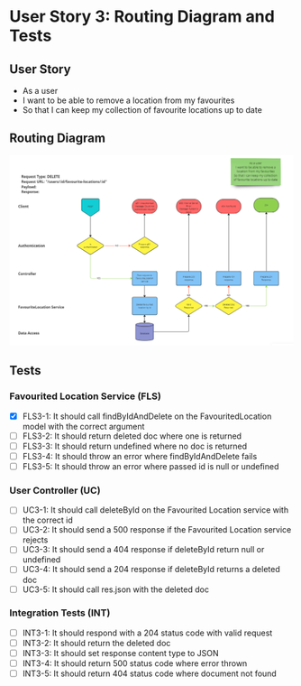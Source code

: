 # User Story 3: Routing Diagram and Tests

## User Story

- As a user
- I want to be able to remove a location from my favourites
- So that I can keep my collection of favourite locations up to date

## Routing Diagram

![User story 3 Routing diagram](./images/user-story-3-routing-diagram.PNG)

## Tests

### Favourited Location Service (FLS)

- [x] FLS3-1: It should call findByIdAndDelete on the FavouritedLocation model with the correct argument
- [ ] FLS3-2: It should return deleted doc where one is returned
- [ ] FLS3-3: It should return undefined where no doc is returned
- [ ] FLS3-4: It should throw an error where findByIdAndDelete fails
- [ ] FLS3-5: It should throw an error where passed id is null or undefined

### User Controller (UC)

- [ ] UC3-1: It should call deleteById on the Favourited Location service with the correct id
- [ ] UC3-2: It should send a 500 response if the Favourited Location service rejects
- [ ] UC3-3: It should send a 404 response if deleteById return null or undefined
- [ ] UC3-4: It should send a 204 response if deleteById returns a deleted doc
- [ ] UC3-5: It should call res.json with the deleted doc

### Integration Tests (INT)

- [ ] INT3-1: It should respond with a 204 status code with valid request
- [ ] INT3-2: It should return the deleted doc
- [ ] INT3-3: It should set response content type to JSON
- [ ] INT3-4: It should return 500 status code where error thrown
- [ ] INT3-5: It should return 404 status code where document not found
